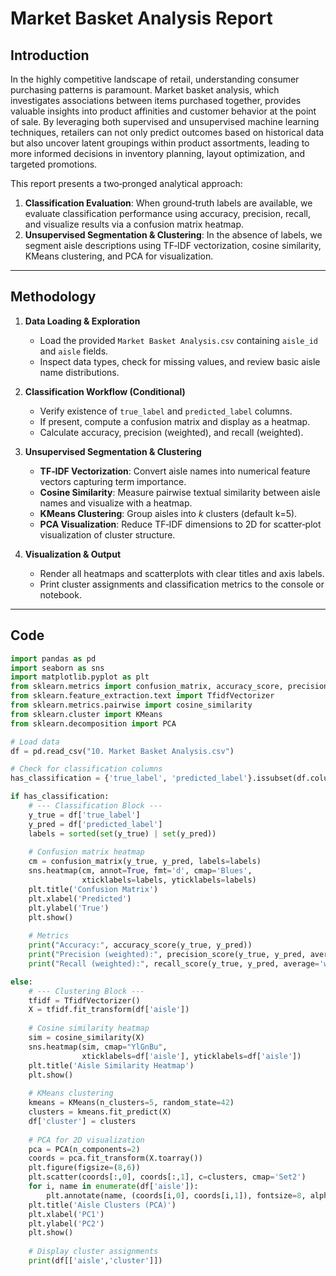 # Market Basket Analysis Report

## Introduction
In the highly competitive landscape of retail, understanding consumer purchasing patterns is paramount. Market basket analysis, which investigates associations between items purchased together, provides valuable insights into product affinities and customer behavior at the point of sale. By leveraging both supervised and unsupervised machine learning techniques, retailers can not only predict outcomes based on historical data but also uncover latent groupings within product assortments, leading to more informed decisions in inventory planning, layout optimization, and targeted promotions.

This report presents a two‑pronged analytical approach:
1. **Classification Evaluation**: When ground‑truth labels are available, we evaluate classification performance using accuracy, precision, recall, and visualize results via a confusion matrix heatmap.  
2. **Unsupervised Segmentation & Clustering**: In the absence of labels, we segment aisle descriptions using TF‑IDF vectorization, cosine similarity, KMeans clustering, and PCA for visualization.

---

## Methodology

1. **Data Loading & Exploration**  
   - Load the provided `Market Basket Analysis.csv` containing `aisle_id` and `aisle` fields.  
   - Inspect data types, check for missing values, and review basic aisle name distributions.

2. **Classification Workflow (Conditional)**  
   - Verify existence of `true_label` and `predicted_label` columns.  
   - If present, compute a confusion matrix and display as a heatmap.  
   - Calculate accuracy, precision (weighted), and recall (weighted).

3. **Unsupervised Segmentation & Clustering**  
   - **TF‑IDF Vectorization**: Convert aisle names into numerical feature vectors capturing term importance.  
   - **Cosine Similarity**: Measure pairwise textual similarity between aisle names and visualize with a heatmap.  
   - **KMeans Clustering**: Group aisles into _k_ clusters (default k=5).  
   - **PCA Visualization**: Reduce TF‑IDF dimensions to 2D for scatter‑plot visualization of cluster structure.

4. **Visualization & Output**  
   - Render all heatmaps and scatterplots with clear titles and axis labels.  
   - Print cluster assignments and classification metrics to the console or notebook.

---

## Code

```python
import pandas as pd
import seaborn as sns
import matplotlib.pyplot as plt
from sklearn.metrics import confusion_matrix, accuracy_score, precision_score, recall_score
from sklearn.feature_extraction.text import TfidfVectorizer
from sklearn.metrics.pairwise import cosine_similarity
from sklearn.cluster import KMeans
from sklearn.decomposition import PCA

# Load data
df = pd.read_csv("10. Market Basket Analysis.csv")

# Check for classification columns
has_classification = {'true_label', 'predicted_label'}.issubset(df.columns)

if has_classification:
    # --- Classification Block ---
    y_true = df['true_label']
    y_pred = df['predicted_label']
    labels = sorted(set(y_true) | set(y_pred))
    
    # Confusion matrix heatmap
    cm = confusion_matrix(y_true, y_pred, labels=labels)
    sns.heatmap(cm, annot=True, fmt='d', cmap='Blues',
                xticklabels=labels, yticklabels=labels)
    plt.title('Confusion Matrix')
    plt.xlabel('Predicted')
    plt.ylabel('True')
    plt.show()
    
    # Metrics
    print("Accuracy:", accuracy_score(y_true, y_pred))
    print("Precision (weighted):", precision_score(y_true, y_pred, average='weighted'))
    print("Recall (weighted):", recall_score(y_true, y_pred, average='weighted'))

else:
    # --- Clustering Block ---
    tfidf = TfidfVectorizer()
    X = tfidf.fit_transform(df['aisle'])
    
    # Cosine similarity heatmap
    sim = cosine_similarity(X)
    sns.heatmap(sim, cmap="YlGnBu",
                xticklabels=df['aisle'], yticklabels=df['aisle'])
    plt.title('Aisle Similarity Heatmap')
    plt.show()
    
    # KMeans clustering
    kmeans = KMeans(n_clusters=5, random_state=42)
    clusters = kmeans.fit_predict(X)
    df['cluster'] = clusters
    
    # PCA for 2D visualization
    pca = PCA(n_components=2)
    coords = pca.fit_transform(X.toarray())
    plt.figure(figsize=(8,6))
    plt.scatter(coords[:,0], coords[:,1], c=clusters, cmap='Set2')
    for i, name in enumerate(df['aisle']):
        plt.annotate(name, (coords[i,0], coords[i,1]), fontsize=8, alpha=0.7)
    plt.title('Aisle Clusters (PCA)')
    plt.xlabel('PC1')
    plt.ylabel('PC2')
    plt.show()
    
    # Display cluster assignments
    print(df[['aisle','cluster']])
